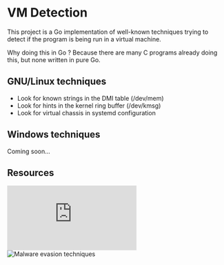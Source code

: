 # VM Detection

This project is a Go implementation of well-known techniques trying to detect if the program is being run in a virtual machine.

Why doing this in Go ? Because there are many C programs already doing this, but none written in pure Go.

## GNU/Linux techniques

- Look for known strings in the DMI table (/dev/mem)
- Look for hints in the kernel ring buffer (/dev/kmsg)
- Look for virtual chassis in systemd configuration

## Windows techniques

Coming soon...

## Resources

![systemd-detect-virt source code](https://github.com/systemd/systemd/blob/master/src/basic/virt.c)
![Malware evasion techniques](https://www.deepinstinct.com/2019/10/29/malware-evasion-techniques-part-2-anti-vm-blog/)
